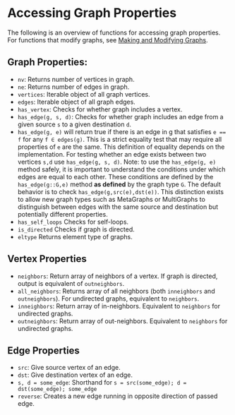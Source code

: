 # Accessing Graph Properties
The following is an overview of functions for accessing graph properties. For functions that modify graphs, see [Making and Modifying Graphs](@ref).

## Graph Properties:

- `nv`: Returns number of vertices in graph.
- `ne`: Returns number of edges in graph.
- `vertices`: Iterable object of all graph vertices.
- `edges`: Iterable object of all graph edges.
- `has_vertex`: Checks for whether graph includes a vertex.
- `has_edge(g, s, d)`: Checks for whether graph includes an edge from a given source `s` to a given destination `d`.
-  `has_edge(g, e)` will return true if there is an edge in g that satisfies `e == f` for any `f ∈ edges(g)`. This is a strict equality test that may require all properties of `e` are the same. This definition of equality depends on the implementation. For testing whether an edge exists between two vertices `s,d` use `has_edge(g, s, d)`.
Note: to use the `has_edge(g, e)` method safely, it is important to understand the conditions under which edges are equal to each other. These conditions are defined by the `has_edge(g::G,e)` method **as defined** by the graph type `G`. The default behavior is to check `has_edge(g,src(e),dst(e))`. This distinction exists to allow new graph types such as MetaGraphs or MultiGraphs to distinguish between edges with the same source and destination but potentially different properties.
- `has_self_loops` Checks for self-loops.
- `is_directed` Checks if graph is directed.
- `eltype` Returns element type of graphs.

## Vertex Properties

- `neighbors`: Return array of neighbors of a vertex. If graph is directed, output is equivalent of `outneighbors`.
- `all_neighbors`:  Returns array of all neighbors (both `inneighbors` and `outneighbors`). For undirected graphs, equivalent to `neighbors`.
- `inneighbors`: Return array of in-neighbors. Equivalent to `neighbors` for undirected graphs.
- `outneighbors`: Return array of out-neighbors. Equivalent to `neighbors` for undirected graphs.

## Edge Properties

- `src`: Give source vertex of an edge.
- `dst`: Give destination vertex of an edge.
- `s, d = some_edge`: Shorthand for `s = src(some_edge); d = dst(some_edge); some_edge`
- `reverse`: Creates a new edge running in opposite direction of passed edge.
